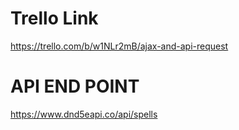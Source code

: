 # Trello Link
https://trello.com/b/w1NLr2mB/ajax-and-api-request

# API END POINT
https://www.dnd5eapi.co/api/spells
